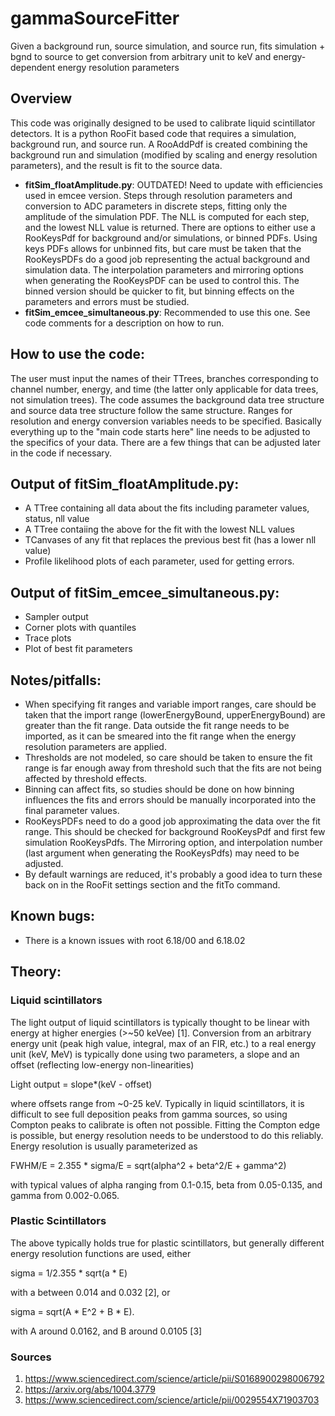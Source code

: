 # gammaSourceFitter
Given a background run, source simulation, and source run, fits simulation + bgnd to source to get conversion from arbitrary unit to keV and energy-dependent energy resolution parameters

## Overview
This code was originally designed to be used to calibrate liquid scintillator detectors. It is a python RooFit based code that requires a simulation, background run, and source run. A RooAddPdf is created combining the background run and simulation (modified by scaling and energy resolution parameters), and the result is fit to the source data.

* **fitSim_floatAmplitude.py**: OUTDATED! Need to update with efficiencies used in emcee version. Steps through resolution parameters and conversion to ADC parameters in discrete steps, fitting only the amplitude of the simulation PDF. The NLL is computed for each step, and the lowest NLL value is returned. There are options to either use a RooKeysPdf for background and/or simulations, or binned PDFs. Using keys PDFs allows for unbinned fits, but care must be taken that the RooKeysPDFs do a good job representing the actual background and simulation data. The interpolation parameters and mirroring options when generating the RooKeysPDF can be used to control this. The binned version should be quicker to fit, but binning effects on the parameters and errors must be studied.
* **fitSim_emcee_simultaneous.py**: Recommended to use this one. See code comments for a description on how to run. 

## How to use the code:
The user must input the names of their TTrees, branches corresponding to channel number, energy, and time (the latter only applicable for data trees, not simulation trees). The code assumes the background data tree structure and source data tree structure follow the same structure. Ranges for resolution and energy conversion variables needs to be specified. Basically everything up to the "main code starts here" line needs to be adjusted to the specifics of your data. There are a few things that can be adjusted later in the code if necessary.

## Output of fitSim_floatAmplitude.py:
* A TTree containing all data about the fits including parameter values, status, nll value
* A TTree contaiing the above for the fit with the lowest NLL values
* TCanvases of any fit that replaces the previous best fit (has a lower nll value)
* Profile likelihood plots of each parameter, used for getting errors.

## Output of fitSim_emcee_simultaneous.py:
* Sampler output
* Corner plots with quantiles
* Trace plots
* Plot of best fit parameters

## Notes/pitfalls:
* When specifying fit ranges and variable import ranges, care should be taken that the import range (lowerEnergyBound, upperEnergyBound) are greater than the fit range. Data outside the fit range needs to be imported, as it can be smeared into the fit range when the energy resolution parameters are applied.
* Thresholds are not modeled, so care should be taken to ensure the fit range is far enough away from threshold such that the fits are not being affected by threshold effects.
* Binning can affect fits, so studies should be done on how binning influences the fits and errors should be manually incorporated into the final parameter values. 
* RooKeysPDFs need to do a good job approximating the data over the fit range. This should be checked for background RooKeysPdf and first few simulation RooKeysPdfs. The Mirroring option, and interpolation number (last argument when generating the RooKeysPdfs) may need to be adjusted.
* By default warnings are reduced, it's probably a good idea to turn these back on in the RooFit settings section and the fitTo command.

## Known bugs:
* There is a known issues with root 6.18/00 and 6.18.02

## Theory:
### Liquid scintillators 
The light output of liquid scintillators is typically thought to be linear with energy at higher energies (>~50 keVee) [1]. Conversion from an arbitrary energy unit (peak high value, integral, max of an FIR, etc.) to a real energy unit (keV, MeV) is typically done using two parameters, a slope and an offset (reflecting low-energy non-linearities)

Light output = slope*(keV - offset)

where offsets range from ~0-25 keV. Typically in liquid scintillators, it is difficult to see full deposition peaks from gamma sources, so using Compton peaks to calibrate is often not possible. Fitting the Compton edge is possible, but energy resolution needs to be understood to do this reliably. Energy resolution is usually parameterized as

FWHM/E = 2.355 * sigma/E = sqrt(alpha^2 + beta^2/E + gamma^2)

 with typical values of alpha ranging from 0.1-0.15, beta  from 0.05-0.135, and gamma  from 0.002-0.065.

### Plastic Scintillators
The above typically holds true for plastic scintillators, but generally different energy resolution functions are used, either

sigma = 1/2.355 * sqrt(a * E)

with a between 0.014 and 0.032 [2], or

sigma = sqrt(A * E^2 + B * E).

with A around 0.0162, and B around 0.0105 [3]


### Sources
1. https://www.sciencedirect.com/science/article/pii/S0168900298006792
2. https://arxiv.org/abs/1004.3779
3. https://www.sciencedirect.com/science/article/pii/0029554X71903703
